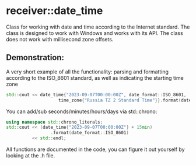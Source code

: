 # receiver::date_time
Class for working with date and time according to the Internet standard. The class is designed to work with Windows and works with its API. The class does not work with millisecond zone offsets.

## Demonstration:
A very short example of all the functionality: parsing and formatting according to the ISO_8601 standard, as well as indicating the starting time zone
```cpp
std::cout << date_time{"2023-09-07T00:00:00Z", date_format::ISO_8601,
                    time_zone{"Russia TZ 2 Standard Time"}}.format(date_format::ISO_8601) << std::endl;
```
You can add/sub seconds/minutes/hours/days via std::chrono:
```cpp
using namespace std::chrono_literals;
std::cout << (date_time{"2023-09-07T00:00:00Z"} + 15min)
                 .format(date_format::ISO_8601)
          << std::endl;
```

All functions are documented in the code, you can figure it out yourself by looking at the .h file.
